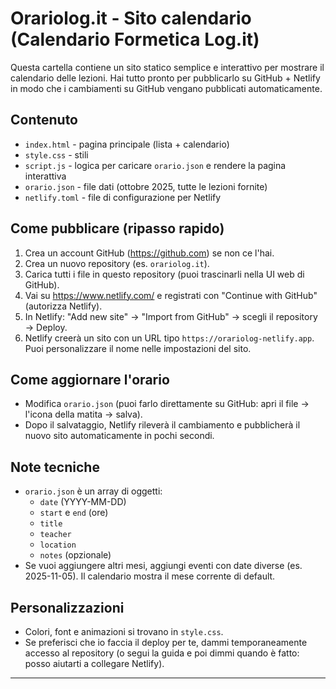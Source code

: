
# Orariolog.it - Sito calendario (Calendario Formetica Log.it)

Questa cartella contiene un sito statico semplice e interattivo per mostrare il calendario delle lezioni.
Hai tutto pronto per pubblicarlo su GitHub + Netlify in modo che i cambiamenti su GitHub vengano pubblicati automaticamente.

## Contenuto
- `index.html` - pagina principale (lista + calendario)
- `style.css` - stili
- `script.js` - logica per caricare `orario.json` e rendere la pagina interattiva
- `orario.json` - file dati (ottobre 2025, tutte le lezioni fornite)
- `netlify.toml` - file di configurazione per Netlify

## Come pubblicare (ripasso rapido)
1. Crea un account GitHub (https://github.com) se non ce l'hai.
2. Crea un nuovo repository (es. `orariolog.it`).
3. Carica tutti i file in questo repository (puoi trascinarli nella UI web di GitHub).
4. Vai su https://www.netlify.com/ e registrati con "Continue with GitHub" (autorizza Netlify).
5. In Netlify: "Add new site" → "Import from GitHub" → scegli il repository → Deploy.
6. Netlify creerà un sito con un URL tipo `https://orariolog-netlify.app`. Puoi personalizzare il nome nelle impostazioni del sito.

## Come aggiornare l'orario
- Modifica `orario.json` (puoi farlo direttamente su GitHub: apri il file → l'icona della matita → salva).
- Dopo il salvataggio, Netlify rileverà il cambiamento e pubblicherà il nuovo sito automaticamente in pochi secondi.

## Note tecniche
- `orario.json` è un array di oggetti:
  - `date` (YYYY-MM-DD)
  - `start` e `end` (ore)
  - `title`
  - `teacher`
  - `location`
  - `notes` (opzionale)
- Se vuoi aggiungere altri mesi, aggiungi eventi con date diverse (es. 2025-11-05). Il calendario mostra il mese corrente di default.

## Personalizzazioni
- Colori, font e animazioni si trovano in `style.css`.
- Se preferisci che io faccia il deploy per te, dammi temporaneamente accesso al repository (o segui la guida e poi dimmi quando è fatto: posso aiutarti a collegare Netlify).

---
